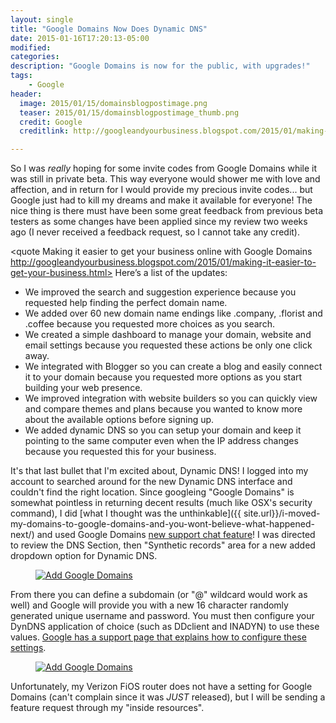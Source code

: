 ```yaml
---
layout: single
title: "Google Domains Now Does Dynamic DNS"
date: 2015-01-16T17:20:13-05:00
modified:
categories:
description: "Google Domains is now for the public, with upgrades!"
tags:
    - Google
header:
  image: 2015/01/15/domainsblogpostimage.png
  teaser: 2015/01/15/domainsblogpostimage_thumb.png
  credit: Google
  creditlink: http://googleandyourbusiness.blogspot.com/2015/01/making-it-easier-to-get-your-business.html

---
```

So I was *really* hoping for some invite codes from Google Domains while it was still in private beta.  This way everyone would shower me with love and affection, and in return for I would provide my precious invite codes... but Google just had to kill my dreams and make it available for everyone!  The nice thing is there must have been some great feedback from previous beta testers as some changes have been applied since my review two weeks ago (I never received a feedback request, so I cannot take any credit).

<quote Making it easier to get your business online with Google Domains http://googleandyourbusiness.blogspot.com/2015/01/making-it-easier-to-get-your-business.html>
Here’s a list of the updates:

-	We improved the search and suggestion experience because you requested help finding the perfect domain name.
-	We added over 60 new domain name endings like .company, .florist and .coffee because you requested more choices as you search.
-	We created a simple dashboard to manage your domain, website and email settings because you requested these actions be only one click away.
-	We integrated with Blogger so you can create a blog and easily connect it to your domain because you requested more options as you start building your web presence.
-	We improved integration with website builders so you can quickly view and compare themes and plans because you wanted to know more about the available options before signing up.
-	We added dynamic DNS so you can setup your domain and keep it pointing to the same computer even when the IP address changes because you requested this for your business.
</quote>

It's that last bullet that I'm excited about, Dynamic DNS!  I logged into my account to searched around for the new Dynamic DNS interface and couldn't find the right location.  Since googleing "Google Domains" is somewhat pointless in returning decent results (much like OSX's security command), I did [what I thought was the unthinkable]({{ site.url}}/i-moved-my-domains-to-google-domains-and-you-wont-believe-what-happened-next/) and used Google Domains [new support chat feature][chat]!  I was directed to review the DNS Section, then "Synthetic records" area for a new added dropdown option for Dynamic DNS.  

<figure>
<a href="{{ site.url }}/images/2015/01/15/Google-DynDNS-Add.png"><img src="{{ site.url }}/images/2015/01/15/Google-DynDNS-Add_800.png" alt="Add Google Domains" title="Add Google Domains" /></a>
</figure>

From there you can define a subdomain (or "@" wildcard would work as well) and Google will provide you with a new 16 character randomly generated unique username and password.  You must then configure your DynDNS application of choice (such as DDclient and INADYN) to use these values.  [Google has a support page that explains how to configure these settings][dyndns-setup].

<figure>
<a href="{{ site.url }}/images/2015/01/15/Google-DynDNS-Configure.png"><img src="{{ site.url }}/images/2015/01/15/Google-DynDNS-Configure_800.png" alt="Add Google Domains" title="Add Google Domains" /></a>
</figure>

Unfortunately, my Verizon FiOS router does not have a setting for Google Domains (can't complain since it was *JUST* released), but I will be sending a feature request through my "inside resources". 

[chat]: https://support.google.com/domains/answer/6058244?hl=en&ref_topic=3314005
[dyndns-setup]: https://support.google.com/domains/answer/6147083